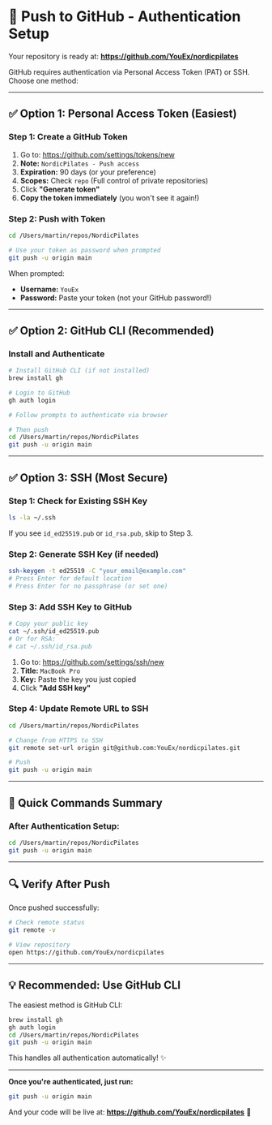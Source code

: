 # 🔐 Push to GitHub - Authentication Setup

Your repository is ready at: **https://github.com/YouEx/nordicpilates**

GitHub requires authentication via Personal Access Token (PAT) or SSH. Choose one method:

---

## ✅ **Option 1: Personal Access Token (Easiest)**

### Step 1: Create a GitHub Token

1. Go to: https://github.com/settings/tokens/new
2. **Note:** `NordicPilates - Push access`
3. **Expiration:** 90 days (or your preference)
4. **Scopes:** Check `repo` (Full control of private repositories)
5. Click **"Generate token"**
6. **Copy the token immediately** (you won't see it again!)

### Step 2: Push with Token

```bash
cd /Users/martin/repos/NordicPilates

# Use your token as password when prompted
git push -u origin main
```

When prompted:
- **Username:** `YouEx`
- **Password:** Paste your token (not your GitHub password!)

---

## ✅ **Option 2: GitHub CLI (Recommended)**

### Install and Authenticate

```bash
# Install GitHub CLI (if not installed)
brew install gh

# Login to GitHub
gh auth login

# Follow prompts to authenticate via browser

# Then push
cd /Users/martin/repos/NordicPilates
git push -u origin main
```

---

## ✅ **Option 3: SSH (Most Secure)**

### Step 1: Check for Existing SSH Key

```bash
ls -la ~/.ssh
```

If you see `id_ed25519.pub` or `id_rsa.pub`, skip to Step 3.

### Step 2: Generate SSH Key (if needed)

```bash
ssh-keygen -t ed25519 -C "your_email@example.com"
# Press Enter for default location
# Press Enter for no passphrase (or set one)
```

### Step 3: Add SSH Key to GitHub

```bash
# Copy your public key
cat ~/.ssh/id_ed25519.pub
# Or for RSA:
# cat ~/.ssh/id_rsa.pub
```

1. Go to: https://github.com/settings/ssh/new
2. **Title:** `MacBook Pro`
3. **Key:** Paste the key you just copied
4. Click **"Add SSH key"**

### Step 4: Update Remote URL to SSH

```bash
cd /Users/martin/repos/NordicPilates

# Change from HTTPS to SSH
git remote set-url origin git@github.com:YouEx/nordicpilates.git

# Push
git push -u origin main
```

---

## 🚀 **Quick Commands Summary**

### After Authentication Setup:

```bash
cd /Users/martin/repos/NordicPilates
git push -u origin main
```

---

## 🔍 **Verify After Push**

Once pushed successfully:

```bash
# Check remote status
git remote -v

# View repository
open https://github.com/YouEx/nordicpilates
```

---

## 💡 **Recommended: Use GitHub CLI**

The easiest method is GitHub CLI:

```bash
brew install gh
gh auth login
cd /Users/martin/repos/NordicPilates
git push -u origin main
```

This handles all authentication automatically! ✨

---

**Once you're authenticated, just run:**
```bash
git push -u origin main
```

And your code will be live at: **https://github.com/YouEx/nordicpilates** 🎉
